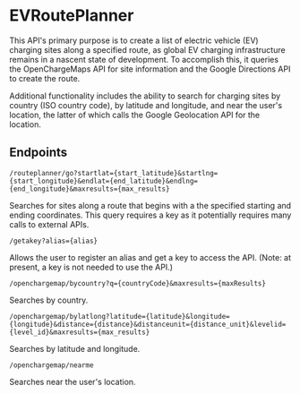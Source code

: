 # EVRoutePlanner
This API's primary purpose is to create a list of electric vehicle (EV) charging sites along a specified route, as global EV charging infrastructure remains in a nascent state of development. To accomplish this, it queries the OpenChargeMaps API for site information and the Google Directions API to create the route.

Additional functionality includes the ability to search for charging sites by country (ISO country code), by latitude and longitude, and near the user's location, the latter of which calls the Google Geolocation API for the location.

## Endpoints
```/routeplanner/go?startlat={start_latitude}&startlng={start_longitude}&endlat={end_latitude}&endlng={end_longitude}&maxresults={max_results}```

Searches for sites along a route that begins with a the specified starting and ending coordinates. This query requires a key as it potentially requires many calls to external APIs.

```/getakey?alias={alias}```

Allows the user to register an alias and get a key to access the API. (Note: at present, a key is not needed to use the API.)

```/openchargemap/bycountry?q={countryCode}&maxresults={maxResults}```

Searches by country.

```/openchargemap/bylatlong?latitude={latitude}&longitude={longitude}&distance={distance}&distanceunit={distance_unit}&levelid={level_id}&maxresults={max_results}```

Searches by latitude and longitude.

```/openchargemap/nearme```

Searches near the user's location.

